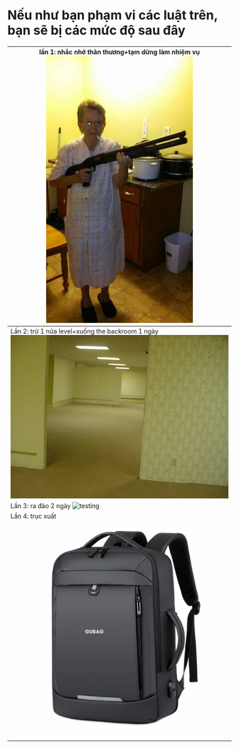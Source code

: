 # Nếu như bạn phạm vi các luật trên, bạn sẽ bị các mức độ sau đây 
| lần 1: nhắc nhở thân thương+tạm dừng làm nhiệm vụ  ![hài vl](Images/received_1477822670037586.jpeg)                                                |
|--------------------------------------------------------------------------|
| Lần 2: trừ 1 nửa level+xuống the backroom 1 ngày ![testing](Images/Messenger_creation_676146122152391.jpeg) |
| Lần 3: ra đảo 2 ngày ![testing](https://i.imgur.com/DFpeu.jpg)           |
| Lần 4: trục xuất ![balo](Images/Messenger_creation_1281565777050706.jpeg)                                    |

